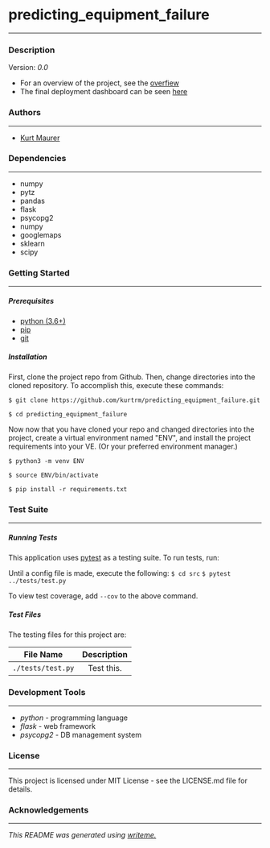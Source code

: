 # predicting_equipment_failure
---
### Description
Version: *0.0*

* For an overview of the project, see the [overfiew](https://github.com/kurtrm/predicting_equipment_failure/blob/master/overview.md)
* The final deployment dashboard can be seen [here](transformers.kurtrm.com) 

### Authors
---
* [Kurt Maurer](kurtrm.com)

### Dependencies
---
* numpy
* pytz
* pandas
* flask
* psycopg2
* numpy
* googlemaps
* sklearn
* scipy

### Getting Started
---
##### *Prerequisites*
* [python (3.6+)](https://www.python.org/downloads/)
* [pip](https://pip.pypa.io/en/stable/)
* [git](https://git-scm.com/)

##### *Installation*
First, clone the project repo from Github. Then, change directories into the cloned repository. To accomplish this, execute these commands:

`$ git clone https://github.com/kurtrm/predicting_equipment_failure.git`

`$ cd predicting_equipment_failure`

Now now that you have cloned your repo and changed directories into the project, create a virtual environment named "ENV", and install the project requirements into your VE.
(Or your preferred environment manager.)

`$ python3 -m venv ENV`

`$ source ENV/bin/activate`

`$ pip install -r requirements.txt`
### Test Suite
---
##### *Running Tests*
This application uses [pytest](https://docs.pytest.org/en/latest/) as a testing suite. To run tests, run:

Until a config file is made, execute the following:
``$ cd src``
``$ pytest ../tests/test.py``

To view test coverage, add ``--cov`` to the above command.

##### *Test Files*
The testing files for this project are:

| File Name | Description |
|:---:|:---:|
| `./tests/test.py` | Test this. |

### Development Tools
---
* *python* - programming language
* *flask* - web framework
* *psycopg2* - DB management system

### License
---
This project is licensed under MIT License - see the LICENSE.md file for details.
### Acknowledgements
---

*This README was generated using [writeme.](https://github.com/chelseadole/write-me)*
